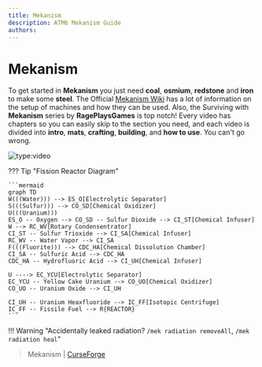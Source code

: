 ```yaml
---
title: Mekanism
description: ATM6 Mekanism Guide
authors: 
---
```

# Mekanism

To get started in **Mekanism** you just need **coal**, **osmium**, **redstone** and **iron** to make some **steel**. The Official [Mekanism Wiki](https://wiki.aidancbrady.com/wiki/Main_Page) has a lot of information on the setup of machines and how they can be used. Also, the Surviving with **Mekanism** series by **RagePlaysGames** is top notch! Every video has chapters so you can easily skip to the section you need, and each video is divided into **intro**, **mats**, **crafting**, **building**, and **how to use**. You can't go wrong.


![type:video](https://www.youtube.com/embed/EC6S9k54Mp4?si=2BwdTw8O5G_xeDz5)

??? Tip "Fission Reactor Diagram"

    ```mermaid
    graph TD
    W(((Water))) --> ES_O[Electrolytic Separator]
    S(((Sulfur))) --> CO_SD[Chemical Oxidizer]
    U(((Uranium)))
    ES_O -- Oxygen --> CO_SD -- Sulfur Dioxide --> CI_ST[Chemical Infuser]
    W --> RC_WV[Rotary Condensentrator]
    CI_ST -- Sulfur Trioxide --> CI_SA[Chemical Infuser]
    RC_WV -- Water Vapor --> CI_SA
    F(((Fluorite))) --> CDC_HA[Chemical Dissolution Chamber]
    CI_SA -- Sulfuric Acid --> CDC_HA
    CDC_HA -- Hydrofluoric Acid --> CI_UH[Chemical Infuser]

    U ----> EC_YCU[Electrolytic Separator]
    EC_YCU -- Yellow Cake Uranium --> CO_UO[Chemical Oxidizer]
    CO_UO -- Uranium Oxide --> CI_UH

    CI_UH -- Uranium Heaxfluoride --> IC_FF[Isotopic Centrifuge]
    IC_FF -- Fissile Fuel --> R{REACTOR}
    ```


!!! Warning  "Accidentally leaked radiation? `/mek radiation removeAll`, `/mek radiation heal`"

> Mekanism | [CurseForge](https://legacy.curseforge.com/minecraft/mc-mods/mekanism)
